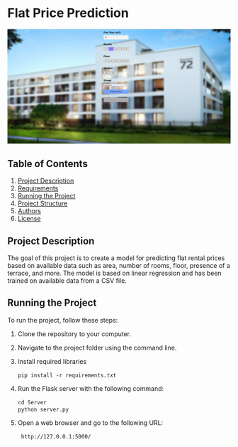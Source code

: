 # Flat Price Prediction

![Screenshot](FPP.png)

## Table of Contents

1. [Project Description](#project-description)
2. [Requirements](#requirements)
3. [Running the Project](#running-the-project)
4. [Project Structure](#project-structure)
5. [Authors](#authors)
6. [License](#license)

## Project Description

The goal of this project is to create a model for predicting flat rental prices based on available data such as area, number of rooms, floor, presence of a terrace, and more. The model is based on linear regression and has been trained on available data from a CSV file.

## Running the Project

To run the project, follow these steps:

1. Clone the repository to your computer.

2. Navigate to the project folder using the command line.
   
4. Install required libraries
   
   ```shell
   pip install -r requirements.txt

6. Run the Flask server with the following command:

   ```shell
   cd Server
   python server.py
7. Open a web browser and go to the following URL:
   
   ```shell
    http://127.0.0.1:5000/
